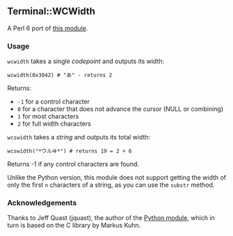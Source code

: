 ## Terminal::WCWidth

A Perl 6 port of [this module](https://github.com/jquast/wcwidth).

### Usage

`wcwidth` takes a single *codepoint* and outputs its width:

    wcwidth(0x3042) # "あ" - returns 2

Returns:

* `-1` for a control character
* `0` for a character that does not advance the cursor (NULL or combining)
* `1` for most characters
* `2` for full width characters

`wcswidth` takes a *string* and outputs its total width:

    wcswidth("*ウルヰ*") # returns 19 = 2 + 6

Returns -1 if any control characters are found.

Unlike the Python version, this module does not support getting the width of
only the first `n` characters of a string, as you can use the `substr` method.

### Acknowledgements

Thanks to Jeff Quast (jquast), the author of the
[Python module](https://github.com/jquast/wcwidth), which in turn is based on
the C library by Markus Kuhn.
